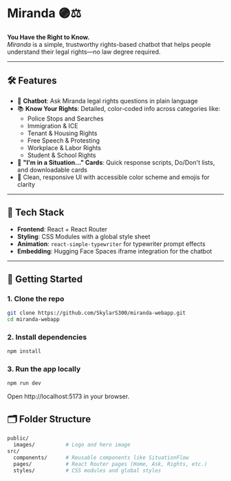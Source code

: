 # Miranda 🟣⚖️

**You Have the Right to Know.**  
_Miranda_ is a simple, trustworthy rights-based chatbot that helps people understand their legal rights—no law degree required.

---

## 🛠 Features

- 🤖 **Chatbot**: Ask Miranda legal rights questions in plain language
- 📚 **Know Your Rights**: Detailed, color-coded info across categories like:
  - Police Stops and Searches
  - Immigration & ICE
  - Tenant & Housing Rights
  - Free Speech & Protesting
  - Workplace & Labor Rights
  - Student & School Rights
- 💬 **"I'm in a Situation..." Cards**: Quick response scripts, Do/Don't lists, and downloadable cards
- 🎨 Clean, responsive UI with accessible color scheme and emojis for clarity

---

## 🧰 Tech Stack

- **Frontend**: React + React Router
- **Styling**: CSS Modules with a global style sheet
- **Animation**: `react-simple-typewriter` for typewriter prompt effects
- **Embedding**: Hugging Face Spaces iframe integration for the chatbot

---

## 🚀 Getting Started

### 1. Clone the repo

```bash
git clone https://github.com/SkylarS300/miranda-webapp.git
cd miranda-webapp
```

### 2. Install dependencies
```bash
npm install
```

### 3. Run the app locally
```bash
npm run dev
```
Open http://localhost:5173 in your browser.

## 🗂 Folder Structure
```bash
public/
  images/          # Logo and hero image
src/
  components/      # Reusable components like SituationFlow
  pages/           # React Router pages (Home, Ask, Rights, etc.)
  styles/          # CSS modules and global styles
```
